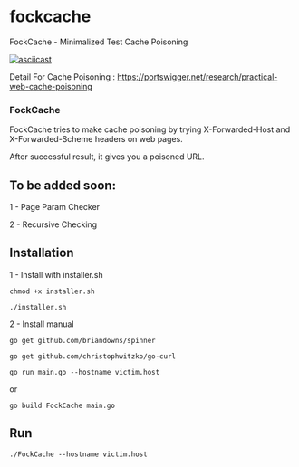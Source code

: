 # fockcache
FockCache  - Minimalized Test Cache Poisoning

[![asciicast](https://asciinema.org/a/WKTlr2ffvL6CAISm7oSzSZCLe.svg)](https://asciinema.org/a/WKTlr2ffvL6CAISm7oSzSZCLe)

Detail For Cache Poisoning : https://portswigger.net/research/practical-web-cache-poisoning

### FockCache #

FockCache tries to make cache poisoning by trying X-Forwarded-Host and X-Forwarded-Scheme headers on web pages.

After successful result, it gives you a poisoned URL.



## To be added soon: 

1 - Page Param Checker

2 - Recursive Checking


## Installation

1 - Install with installer.sh

`chmod +x installer.sh`

`./installer.sh`

2 - Install manual

`go get github.com/briandowns/spinner`

`go get github.com/christophwitzko/go-curl`

`go run main.go --hostname victim.host`

or 

`go build FockCache main.go`

## Run

`./FockCache --hostname victim.host `


